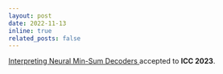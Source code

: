 ```yaml
---
layout: post
date: 2022-11-13
inline: true
related_posts: false
---
```


<a href='https://ieeexplore.ieee.org/abstract/document/10279074'>Interpreting Neural Min-Sum Decoders </a> accepted to **ICC 2023**. 

